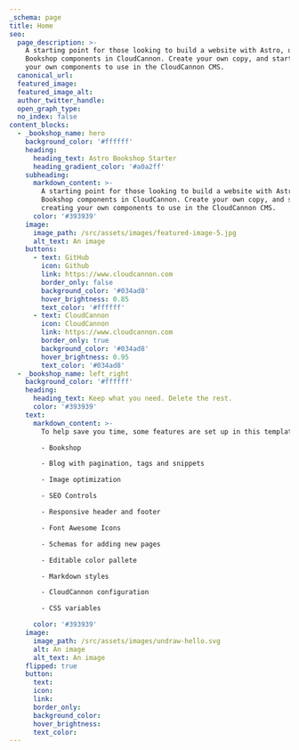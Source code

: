 ```yaml
---
_schema: page
title: Home
seo:
  page_description: >-
    A starting point for those looking to build a website with Astro, using
    Bookshop components in CloudCannon. Create your own copy, and start creating
    your own components to use in the CloudCannon CMS.
  canonical_url:
  featured_image:
  featured_image_alt:
  author_twitter_handle:
  open_graph_type:
  no_index: false
content_blocks:
  - _bookshop_name: hero
    background_color: '#ffffff'
    heading:
      heading_text: Astro Bookshop Starter
      heading_gradient_color: '#a0a2ff'
    subheading:
      markdown_content: >-
        A starting point for those looking to build a website with Astro, using
        Bookshop components in CloudCannon. Create your own copy, and start
        creating your own components to use in the CloudCannon CMS.
      color: '#393939'
    image:
      image_path: /src/assets/images/featured-image-5.jpg
      alt_text: An image
    buttons:
      - text: GitHub
        icon: Github
        link: https://www.cloudcannon.com
        border_only: false
        background_color: '#034ad8'
        hover_brightness: 0.85
        text_color: '#ffffff'
      - text: CloudCannon
        icon: CloudCannon
        link: https://www.cloudcannon.com
        border_only: true
        background_color: '#034ad8'
        hover_brightness: 0.95
        text_color: '#034ad8'
  - _bookshop_name: left_right
    background_color: '#ffffff'
    heading:
      heading_text: Keep what you need. Delete the rest.
      color: '#393939'
    text:
      markdown_content: >-
        To help save you time, some features are set up in this template, like:

        - Bookshop

        - Blog with pagination, tags and snippets

        - Image optimization

        - SEO Controls

        - Responsive header and footer

        - Font Awesome Icons

        - Schemas for adding new pages

        - Editable color pallete

        - Markdown styles

        - CloudCannon configuration

        - CSS variables

      color: '#393939'
    image:
      image_path: /src/assets/images/undraw-hello.svg
      alt: An image
      alt_text: An image
    flipped: true
    button:
      text:
      icon:
      link:
      border_only:
      background_color:
      hover_brightness:
      text_color:
---
```

